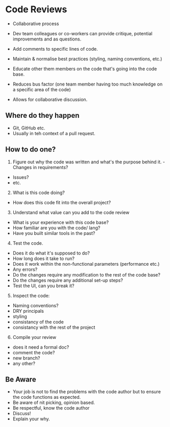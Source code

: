 # Code Reviews

- Collaborative process
- Dev team colleagues or co-workers can provide critique, potential improvements
  and as questions.
- Add comments to specific lines of code.

- Maintain & normalise best practices (styling, naming conventions, etc.)
- Educate other them members on the code that's going into the code base.
- Reduces bus factor (one team member having too much knowledge on a specific
  area of the code)
- Allows for collaborative discussion.

## Where do they happen

- Git, GitHub etc.
- Usually in teh context of a pull request. 

## How to do one?

1. Figure out why the code was written and what's the purpose behind it.  - Changes in requirements?

- Issues?
- etc.

2. What is this code doing?

- How does this code fit into the overall project?

3. Understand what value can you add to the code review

- What is your experience with this code base?
- How familiar are you with the code/ lang?
- Have you built similar tools in the past?

4. Test the code.

- Does it do what it's supposed to do?
- How long does it take to run?
- Does it work within the non-functional parameters (performance etc.)
- Any errors?
- Do the changes require any modification to the rest of the code base?
- Do the changes require any additional set-up steps?
- Test the UI, can you break it?

5. Inspect the code:

- Naming conventions?
- DRY principals
- styling
- consistancy of the code
- consistancy with the rest of the project

6. Compile your review

- does it need a formal doc?
- comment the code?
- new branch?
- any other?

## Be Aware

- Your job is not to find the problems with the code author but to ensure the
  code functions as expected. 
- Be aware of nit picking, opinion based.
- Be respectful, know the code author
- Discuss!
- Explain your why.
